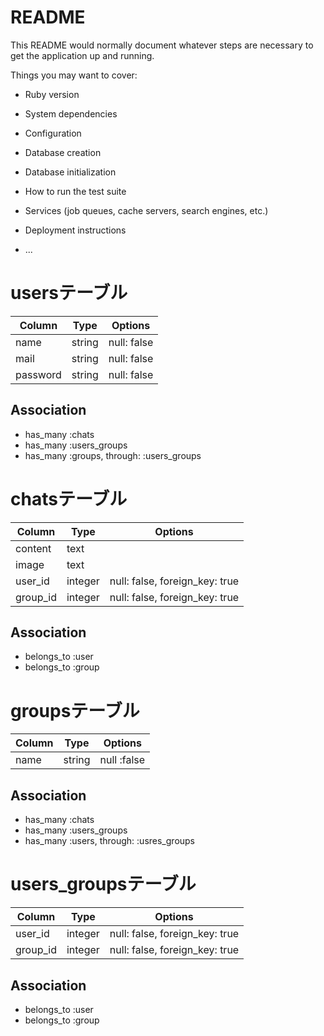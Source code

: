 # README

This README would normally document whatever steps are necessary to get the
application up and running.

Things you may want to cover:

* Ruby version

* System dependencies

* Configuration

* Database creation

* Database initialization

* How to run the test suite

* Services (job queues, cache servers, search engines, etc.)

* Deployment instructions

* ...


# usersテーブル
|Column|Type|Options|
|------|----|-------|
|name|string|null: false|
|mail|string|null: false|
|password|string|null: false|
## Association
- has_many :chats
- has_many :users_groups
- has_many :groups, through: :users_groups

# chatsテーブル
|Column|Type|Options|
|------|----|-------|
|content|text||
|image|text||
|user_id|integer|null: false, foreign_key: true|
|group_id|integer|null: false, foreign_key: true|
## Association
- belongs_to :user
- belongs_to :group

# groupsテーブル
|Column|Type|Options|
|------|----|-------|
|name|string|null :false|
## Association
- has_many :chats
- has_many :users_groups
- has_many :users, through: :usres_groups

# users_groupsテーブル
|Column|Type|Options|
|------|----|-------|
|user_id|integer|null: false, foreign_key: true|
|group_id|integer|null: false, foreign_key: true|
## Association
- belongs_to :user
- belongs_to :group

